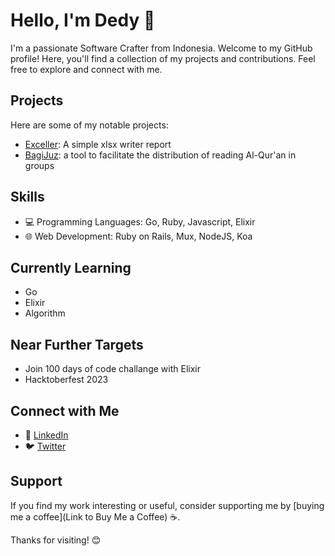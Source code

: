 # Hello, I'm Dedy 👋

I'm a passionate Software Crafter from Indonesia. Welcome to my GitHub profile! Here, you'll find a collection of my projects and contributions. Feel free to explore and connect with me.

## Projects

Here are some of my notable projects:

- [Exceller](https://github.com/walvisk/exceller): A simple xlsx writer report
- [BagiJuz](https://github.com/walvisk/bagijuz):  a tool to facilitate the distribution of reading Al-Qur'an in groups

## Skills

- 💻 Programming Languages: Go, Ruby, Javascript, Elixir
- 🌐 Web Development: Ruby on Rails, Mux, NodeJS, Koa

## Currently Learning
- Go
- Elixir
- Algorithm

## Near Further Targets
- Join 100 days of code challange with Elixir
- Hacktoberfest 2023

## Connect with Me
- 💼 [LinkedIn](https://www.linkedin.com/in/dedy-puji-jayanto-209761107/)
- 🐦 [Twitter](https://twitter.com/pujidjayanto)

## Support

If you find my work interesting or useful, consider supporting me by [buying me a coffee](Link to Buy Me a Coffee) ☕️.

Thanks for visiting! 😊
